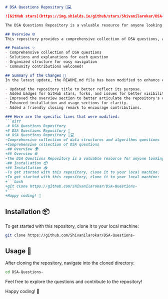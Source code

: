 ```markdown
# DSA Questions Repository 📖💻

![GitHub stars](https://img.shields.io/github/stars/Shivanilarokar/DSA-Questions-?style=social) ![GitHub forks](https://img.shields.io/github/forks/Shivanilarokar/DSA-Questions-?style=social) ![GitHub issues](https://img.shields.io/github/issues/Shivanilarokar/DSA-Questions-)

The DSA Questions Repository is a valuable resource for anyone looking to improve their understanding of data structures and algorithms through practical questions and solutions. It aims to enhance your coding skills and prepare you for technical interviews.

## Overview 🌐
This repository provides a comprehensive collection of DSA questions, along with solutions and explanations for each question.

## Features ✨
- Comprehensive collection of DSA questions
- Solutions and explanations for each question
- Organized structure for easy navigation
- Community contributions welcomed!

## Summary of the Changes 📝
In the latest update, the README.md file has been modified to enhance clarity and structure. Here are the specific changes made:

- Updated the repository title to better reflect its purpose.
- Added badges for GitHub stars, forks, and issues for better visibility.
- Improved the overview section to better articulate the repository's value.
- Enhanced installation and usage sections for clarity.
- Added a friendly closing remark to encourage contributions.

### Here are the specific lines that were modified:
```diff
-# DSA Questions Repository
+# DSA Questions Repository 📖
+# DSA Questions Repository 📖💻
-Comprehensive collection of data structures and algorithms questions
+Comprehensive collection of DSA questions
-## Overview 🌍
+## Overview 🌐
-The DSA Questions Repository is a valuable resource for anyone looking to improve their understanding of data structures and algorithms through practical questions and solutions.
-## Installation 📦
+## Installation 📥
-To get started with this repository, clone it to your local machine:
+To get started with this repository, clone it to your local machine:
+```bash
+git clone https://github.com/Shivanilarokar/DSA-Questions-
+```
+Happy coding! 🎉
```

## Installation 📦
To get started with this repository, clone it to your local machine:
```bash
git clone https://github.com/Shivanilarokar/DSA-Questions-
```

## Usage 🔧
After cloning the repository, navigate into the cloned directory:
```bash
cd DSA-Questions-
```

Feel free to explore the questions and contribute to the repository!

Happy coding! 🎉
```